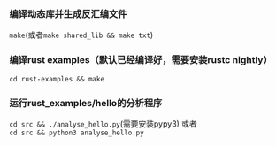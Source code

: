 ### 编译动态库并生成反汇编文件
`make`(或者`make shared_lib && make txt`)  
### 编译rust examples（默认已经编译好，需要安装rustc nightly）
`cd rust-examples && make`
### 运行rust_examples/hello的分析程序
`cd src && ./analyse_hello.py`(需要安装pypy3) 或者  
`cd src && python3 analyse_hello.py`